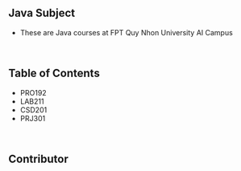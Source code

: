 ## Java Subject
- These are Java courses at FPT Quy Nhon University AI Campus
<br>

## Table of Contents
- PRO192
- LAB211
- CSD201
- PRJ301
<br>

## Contributor
